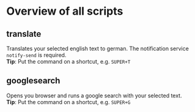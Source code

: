 # Overview of all scripts

## translate
Translates your selected english text to german.
The notification service ```notify-send``` is required.  
**Tip**: Put the command on a shortcut, e.g. ```SUPER+T```

## googlesearch
Opens you browser and runs a google search with your selected text.  
**Tip**: Put the command on a shortcut, e.g. ```SUPER+G```
